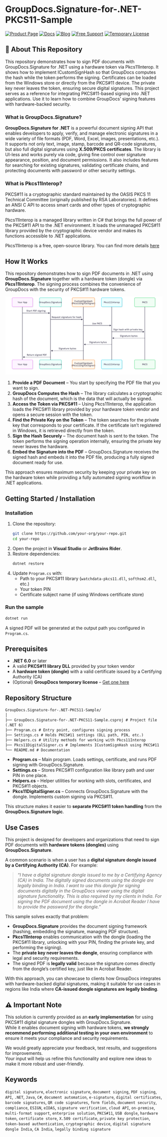 # GroupDocs.Signature-for-.NET-PKCS11-Sample

[![Product Page](https://img.shields.io/badge/Product%20Page-2865E0?style=for-the-badge&logo=appveyor&logoColor=white)](https://products.groupdocs.com/signature/python-net/) 
[![Docs](https://img.shields.io/badge/Docs-2865E0?style=for-the-badge&logo=Hugo&logoColor=white)](https://docs.groupdocs.com/signature/python-net/) 
[![Blog](https://img.shields.io/badge/Blog-2865E0?style=for-the-badge&logo=WordPress&logoColor=white)](https://blog.groupdocs.com/category/signature/) 
[![Free Support](https://img.shields.io/badge/Free%20Support-2865E0?style=for-the-badge&logo=Discourse&logoColor=white)](https://forum.groupdocs.com/c/signature) 
[![Temporary License](https://img.shields.io/badge/Temporary%20License-2865E0?style=for-the-badge&logo=rocket&logoColor=white)](https://purchase.groupdocs.com/temporary-license)


## 📖 About This Repository

This repository demonstrates how to sign PDF documents with GroupDocs.Signature for .NET using a hardware token via Pkcs11Interop. It shows how to implement ICustomSignHash so that GroupDocs computes the hash while the token performs the signing. Certificates can be loaded from the Windows store or directly from the PKCS#11 device. The private key never leaves the token, ensuring secure digital signatures. This project serves as a reference for integrating PKCS#11-based signing into .NET applications. Use it to learn how to combine GroupDocs’ signing features with hardware-backed security.

### What is GroupDocs.Signature?

**GroupDocs.Signature for .NET** is a powerful document signing API that enables developers to apply, verify, and manage electronic signatures in a wide variety of file formats (PDF, Word, Excel, images, presentations, etc.). It supports not only text, image, stamp, barcode and QR-code signatures, but also full digital signatures using **X.509/PKCS certificates**. 
The library is UI-less and works purely via code, giving fine control over signature appearance, position, and document permissions. It also includes features for searching for existing signatures, validating certificate chains, and protecting documents with password or other security settings.

### What is Pkcs11Interop?

PKCS#11 is a cryptographic standard maintained by the OASIS PKCS 11 Technical Committee (originally published by RSA Laboratories). It defines an ANSI C API to access smart cards and other types of cryptographic hardware.

Pkcs11Interop is a managed library written in C# that brings the full power of the PKCS#11 API to the .NET environment. It loads the unmanaged PKCS#11 library provided by the cryptographic device vendor and makes its functions accessible to .NET applications.

Pkcs11Interop is a free, open-source library. You can find more details [here](https://github.com/Pkcs11Interop/Pkcs11Interop)

## How It Works

This repository demonstrates how to sign PDF documents in .NET using **GroupDocs.Signature** together with a hardware token (dongle) via **Pkcs11Interop**. The signing process combines the convenience of GroupDocs with the security of PKCS#11 hardware tokens.

![diagram](https://github.com/groupdocs-signature/GroupDocs.Signature-for-.NET-PKCS11-Sample/blob/master/images/customhash_pkcs11_diagram.png)


1. **Provide a PDF Document** – You start by specifying the PDF file that you want to sign.  
2. **GroupDocs Computes the Hash** – The library calculates a cryptographic hash of the document, which is the data that will actually be signed.  
3. **Access the Token via PKCS#11** – Using Pkcs11Interop, the application loads the PKCS#11 library provided by your hardware token vendor and opens a secure session with the token.  
4. **Find the Private Key on the Token** – The token searches for the private key that corresponds to your certificate. If the certificate isn’t registered in Windows, it is retrieved directly from the token.  
5. **Sign the Hash Securely** – The document hash is sent to the token. The token performs the signing operation internally, ensuring the private key never leaves the hardware.  
6. **Embed the Signature into the PDF** – GroupDocs.Signature receives the signed hash and embeds it into the PDF file, producing a fully signed document ready for use.

This approach ensures maximum security by keeping your private key on the hardware token while providing a fully automated signing workflow in .NET applications.

## Getting Started / Installation
### Installation
1. Clone the repository:
   ```bash
   git clone https://github.com/your-org/your-repo.git
   cd your-repo
   ```
2. Open the project in **Visual Studio** or **JetBrains Rider**.  
3. Restore dependencies:
   ```bash
   dotnet restore
   ```
4. Update `Program.cs` with:
   - Path to your PKCS#11 library (`watchdata-pkcs11.dll`, `softhsm2.dll`, etc.)  
   - Your token PIN  
   - Certificate subject name (if using Windows certificate store)  

### Run the sample

```bash
dotnet run
```

A signed PDF will be generated at the output path you configured in `Program.cs`.


## Prerequisites
- **.NET 6.0** or later  
- A valid **PKCS#11 library DLL** provided by your token vendor  
- A **hardware token (dongle)** with a valid certificate issued by a Certifying Authority (CA)  
- (Optional) **GroupDocs temporary license** – [Get one here](https://purchase.groupdocs.com/temporary-license/)  


## Repository Structure

```
GroupDocs.Signature-for-.NET-PKCS11-Sample/
│
├── GroupDocs.Signature-for-.NET-PKCS11-Sample.csproj # Project file (.NET 6)
├── Program.cs # Entry point, configures signing process
├── Settings.cs # Holds PKCS#11 settings (DLL path, PIN, etc.)
├── Helpers.cs # Utility methods for working with Pkcs11Interop
├── Pkcs11DigitalSigner.cs # Implements ICustomSignHash using PKCS#11
└── README.md # Documentation
```

- **Program.cs** – Main program. Loads settings, certificate, and runs PDF signing with GroupDocs.Signature.  
- **Settings.cs** – Stores PKCS#11 configuration like library path and user PIN in one place.  
- **Helpers.cs** – Helper utilities for working with slots, certificates, and PKCS#11 objects.  
- **Pkcs11DigitalSigner.cs** – Connects GroupDocs.Signature with the dongle. Implements custom signing via PKCS#11.  

This structure makes it easier to **separate PKCS#11 token handling** from the **GroupDocs.Signature logic**.  

## Use Cases

This project is designed for developers and organizations that need to sign PDF documents with **hardware tokens (dongles)** using **GroupDocs.Signature**.  

A common scenario is when a user has a **digital signature dongle issued by a Certifying Authority (CA)**. For example:  

> *“I have a digital signature dongle issued to me by a Certifying Agency (CA) in India. The digitally signed documents using the dongle are legally binding in India. I want to use this dongle for signing documents digitally in the GroupDocs viewer using the digital signature functionality. This is also required by my clients in India. For signing the PDF document using the dongle in Acrobat Reader I have to provide the password for the dongle.”*  

This sample solves exactly that problem:  

- **GroupDocs.Signature** provides the document signing framework (hashing, embedding the signature, managing PDF structure).  
- **Pkcs11Interop** enables communication with the dongle (loading the PKCS#11 library, unlocking with your PIN, finding the private key, and performing the signing).  
- The **private key never leaves the dongle**, ensuring compliance with legal and security requirements.  
- The signed PDF is **legally valid** because the signature comes directly from the dongle’s certified key, just like in Acrobat Reader.  

With this approach, you can showcase to clients how GroupDocs integrates with hardware-backed digital signatures, making it suitable for use cases in regions like India where **CA-issued dongle signatures are legally binding**.  

## ⚠️ Important Note

This solution is currently provided as an **early implementation** for using PKCS#11 digital signature dongles with GroupDocs.Signature.  
While it enables document signing with hardware tokens, **we strongly recommend performing additional testing in your own environment** to ensure it meets your compliance and security requirements.  

We would greatly appreciate your feedback, test results, and suggestions for improvements.  
Your input will help us refine this functionality and explore new ideas to make it more robust and user-friendly.

## Keywords

`digital signature`, `electronic signature`, `document signing`, `PDF signing`, `API`, `.NET`, `Java`, `C#`, `document automation`, `e-signature`, `digital certificates`, `barcode signatures`, `QR code signatures`, `form fields`, `document security`, `compliance`, `ESIGN`, `eIDAS`, `signature verification`, `cloud API`, `on-premise`, `multi-format support`, `enterprise solution`, `PKCS#11`, `USB dongle`, `hardware token`, `certificate store`, `X.509 certificate`, `private key protection`, `token-based authentication`, `cryptographic device`, `digital signature dongle India`, `CA India`, `legally binding signature`
